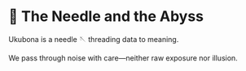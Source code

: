# 🧵 The Needle and the Abyss

Ukubona is a needle 🪡 threading data to meaning.

We pass through noise with care—neither raw exposure nor illusion.